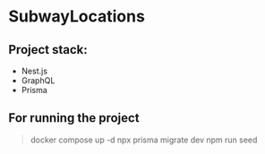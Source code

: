 # SubwayLocations

## Project stack:

-   Nest.js
-   GraphQL
-   Prisma

## For running the project

> docker compose up -d
> npx prisma migrate dev
> npm run seed
